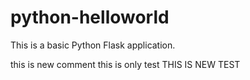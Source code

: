 # python-helloworld

This is a basic Python Flask application.


this is new comment 
this is only test 
THIS IS NEW TEST 
